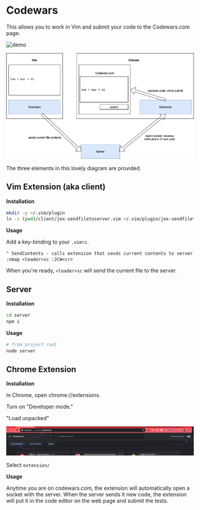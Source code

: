 # Codewars

This allows you to work in Vim and submit your code to the Codewars.com page.

![demo](http://g.recordit.co/WewyGA4Pqu.gif)

![diagram](./codewars.png)


The three elements in this lovely diagram are provided.

## Vim Extension (aka client)

**Installation**

```sh
mkdir -p ~/.vim/plugin
ln -s (pwd)/client/jex-sendfiletoserver.vim ~/.vim/plugin/jex-sendfiletoserver.vim
```

**Usage**

Add a key-binding to your `.vimrc`.

```vim
" SendContents - calls extension that sends current contents to server
:nmap <leader>sc :JCW<cr>
```

When you're ready, `<leader>sc` will send the current file to the server.


## Server

**Installation**

```sh
cd server
npm i
```

**Usage**

```sh
# from project root
node server
```

## Chrome Extension

**Installation**

In Chrome, open chrome://extensions.

Turn on "Developer mode."

"Load unpacked"

![chrome](./chrome.png)

Select `extension/`


**Usage**

Anytime you are on codewars.com, the extension will automatically open a socket
with the server.  When the server sends it new code, the extension will put it
in the code editor on the web page and submit the tests.
